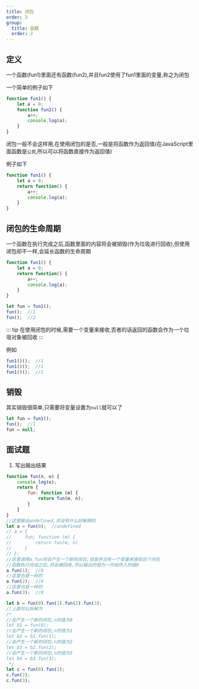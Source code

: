 ```yaml
---
title: 闭包
order: 3
group:
  title: 函数
  order: 3
---
```


## 定义

一个函数(fun1)里面还有函数(fun2),并且fun2使用了fun1里面的变量,称之为闭包

一个简单的例子如下

```javascript
function fun1() {
    let a = 0;
    function fun2() {
        a++;
        console.log(a);
    }
}
```

闭包一般不会这样用,在使用闭包的是否,一般是将函数作为返回值(在JavaScript里面函数是`公民`,所以可以将函数直接作为返回值)

例子如下

```javascript
function fun1() {
    let a = 0;
    return function() {
        a++;
        console.log(a);
    }
}
```

## 闭包的生命周期

一个函数在执行完成之后,函数里面的内容将会被销毁(作为垃圾进行回收),但使用闭包却不一样,会延长函数的生命周期

```javascript
function fun1() {
    let a = 0;
    return function() {
        a++;
        console.log(a);
    }
}

let fun = fun1();
fun();  //1
fun();  //2
```

::: tip
在使用闭包的时候,需要一个变量来接收,否者的话返回的函数会作为一个垃圾对象被回收
:::

例如

```javascript
fun1()();  //1
fun1()();  //1
fun1()();  //1
```

## 销毁

其实销毁很简单,只需要将变量设置为`null`就可以了

```javascript
let fun = fun1();
fun();  //1
fun = null;
```

## 面试题

1. 写出输出结果

```javascript
function fun(n, o) {
    console.log(o);
    return {
        fun: function (m) {
            return fun(m, n);
        }
    }
}
//这里输出undefined,并没有什么好解释的
let a = fun(0);  //undefined
// a = {
//     fun: function (m) {
//         return fun(m, n)
//     }
// };
//这里调用a.fun将会产生一个新的闭包,但是并没有一个变量来接收这个闭包
//函数执行完成之后,将会被回收,所以输出的值为一开始传入的值0
a.fun(1);  //0
//这里也是一样的
a.fun(2);  //0
//这里也是一样的
a.fun(3);  //0

let b = fun(0).fun(1).fun(2).fun(3);
//上面可以拆解为
/*
//会产生一个新的闭包,n的值为0
let b1 = fun(0);
//会产生一个新的闭包,n的值为1
let b2 = b1.fun(1);
//会产生一个新的闭包,n的值为2
let b3 = b2.fun(2);
//会产生一个新的闭包,n的值为3
let b4 = b3.fun(3);
 */
let c = fun(0).fun(1);
c.fun(2);
c.fun(3);
```
